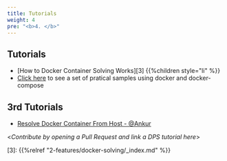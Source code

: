 ```yaml
---
title: Tutorials
weight: 4
pre: "<b>4. </b>"
---
```


## Tutorials

* [How to Docker Container Solving Works][3]
{{%children style="li"  %}}
* [Click here][1] to see a set of pratical samples using docker and docker-compose

## 3rd Tutorials

* [Resolve Docker Container From Host - @Ankur][2]

<_Contribute by opening a Pull Request and link a DPS tutorial here_>

[1]: https://github.com/mageddo/dns-proxy-server/tree/master/examples
[2]: https://medium.com/opstree-technology/resolve-docker-container-from-host-fbb2a43a5d80
[3]: {{%relref "2-features/docker-solving/_index.md" %}}
